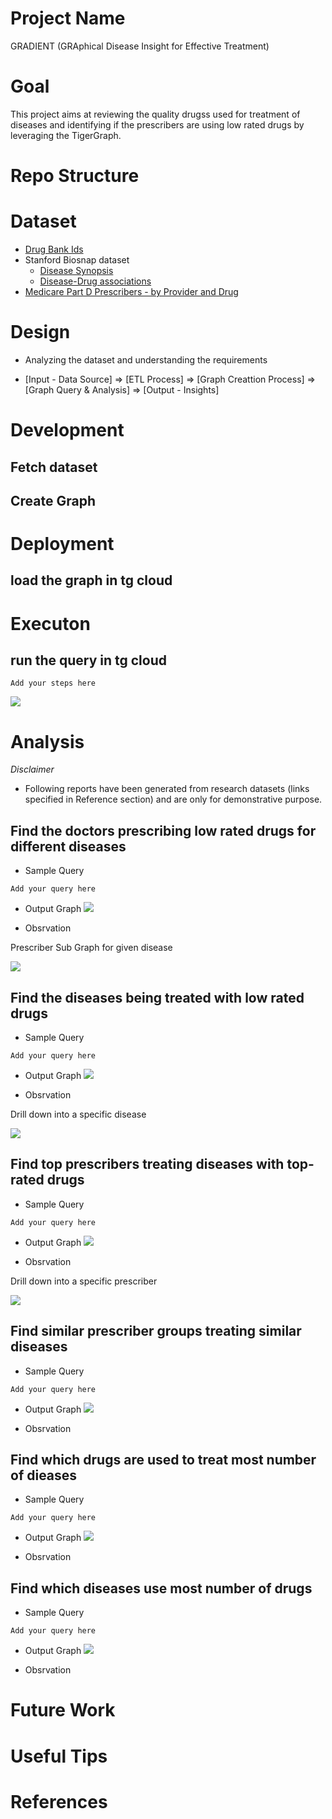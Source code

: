 # Project Name
GRADIENT (GRAphical Disease Insight for Effective Treatment)

# Goal

This project aims at reviewing the quality drugss used for treatment of diseases and identifying if the prescribers are using low rated drugs by leveraging the TigerGraph.


# Repo Structure

# Dataset
- [Drug Bank Ids](https://go.drugbank.com/releases/latest#open-data)
- Stanford Biosnap dataset
    - [Disease Synopsis](http://snap.stanford.edu/biodata/datasets/10003/10003-D-MeshMiner.html)
    - [Disease-Drug associations](http://snap.stanford.edu/biodata/datasets/10004/10004-DCh-Miner.html)
- [Medicare Part D Prescribers - by Provider and Drug](https://data.cms.gov/provider-summary-by-type-of-service/medicare-part-d-prescribers/medicare-part-d-prescribers-by-provider-and-drug/data)

# Design 

- Analyzing the dataset and understanding the requirements

- [Input - Data Source] => [ETL Process] => [Graph Creattion Process] => [Graph Query & Analysis] => [Output - Insights]

# Development 

## Fetch dataset

## Create Graph

# Deployment

## load the graph in tg cloud

# Executon 

## run the query in tg cloud
```
Add your steps here
```

![](images/graph_environment1.png)

# Analysis

*Disclaimer*
- Following reports have been generated from research datasets (links specified in Reference section) and are only for demonstrative purpose. 

## Find the doctors prescribing low rated drugs for different diseases 
- Sample Query 
```
Add your query here
```
- Output Graph
![](images/analysis1a.png)

- Obsrvation

Prescriber Sub Graph for given disease

![](images/analysis1b.png)
    
## Find the diseases being treated with low rated drugs
- Sample Query 
```
Add your query here
```
- Output Graph
![](images/analysis2a.png)

- Obsrvation

Drill down into a specific disease

![](images/analysis2b.png)

## Find top prescribers treating diseases with top-rated drugs

- Sample Query 
```
Add your query here
```
- Output Graph
![](images/analysis3a.png)

- Obsrvation

Drill down into a specific prescriber

![](images/analysis3b.png)

## Find similar prescriber groups treating similar diseases
- Sample Query 
```
Add your query here
```
- Output Graph
![](images/analysis4a.png)

- Obsrvation

## Find which drugs are used to treat most number of dieases
- Sample Query 
```
Add your query here
```
- Output Graph
![](images/analysis4a.png)

- Obsrvation

## Find which diseases use most number of drugs
- Sample Query 
```
Add your query here
```
- Output Graph
![](images/analysis4a.png)

- Obsrvation

# Future Work


# Useful Tips

# References
